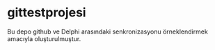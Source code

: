 # gittestprojesi

Bu depo github ve Delphi arasındaki senkronizasyonu örneklendirmek amacıyla oluşturulmuştur.
